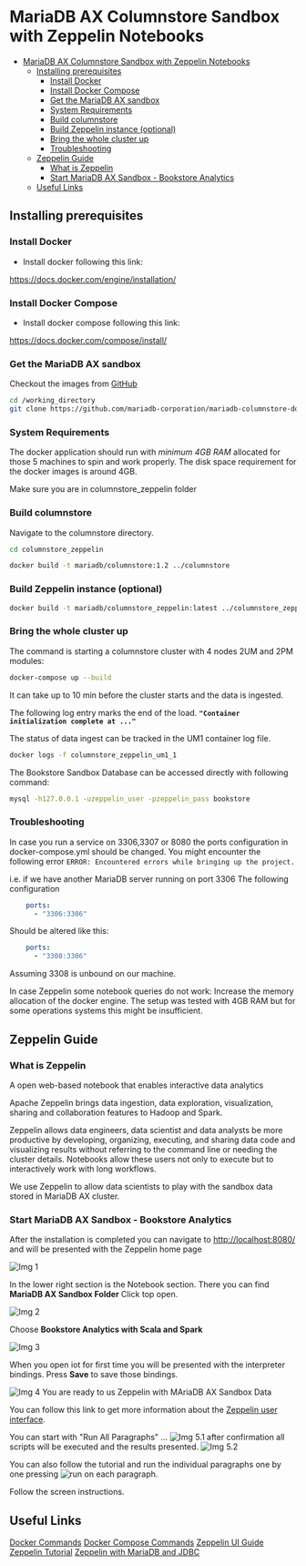 # MariaDB AX Columnstore Sandbox with Zeppelin Notebooks

<!-- @import "[TOC]" {cmd="toc" depthFrom=1 depthTo=6 orderedList=false} -->

<!-- code_chunk_output -->

* [MariaDB AX Columnstore Sandbox with Zeppelin Notebooks](#mariadb-ax-columnstore-sandbox-with-zeppelin-notebooks)
	* [Installing prerequisites](#installing-prerequisites)
		* [Install Docker](#install-docker)
		* [Install Docker Compose](#install-docker-compose)
		* [Get the MariaDB AX sandbox](#get-the-mariadb-ax-sandbox)
		* [System Requirements](#system-requirements)
		* [Build columnstore](#build-columnstore)
		* [Build Zeppelin instance (optional)](#build-zeppelin-instance-optional)
		* [Bring the whole cluster up](#bring-the-whole-cluster-up)
		* [Troubleshooting](#troubleshooting)
	* [Zeppelin Guide](#zeppelin-guide)
		* [What is Zeppelin](#what-is-zeppelin)
		* [Start MariaDB AX Sandbox - Bookstore Analytics](#start-mariadb-ax-sandbox-bookstore-analytics)
	* [Useful Links](#useful-links)

<!-- /code_chunk_output -->

## Installing prerequisites

### Install Docker

* Install docker following this link:

https://docs.docker.com/engine/installation/

### Install Docker Compose

* Install docker compose following this link:

https://docs.docker.com/compose/install/

### Get the MariaDB AX sandbox

Checkout the images from [GitHub](https://github.com/mariadb-corporation/mariadb-columnstore-docker)

```bash
cd /working_directory
git clone https://github.com/mariadb-corporation/mariadb-columnstore-docker.git
```

### System Requirements

The docker application should run with *minimum 4GB RAM* allocated for those 5 machines to spin and work properly.
The disk space requirement for the docker images is around 4GB.

Make sure you are in columnstore_zeppelin folder

### Build columnstore

Navigate to the columnstore directory.

```bash
cd columnstore_zeppelin
```

```bash
docker build -t mariadb/columnstore:1.2 ../columnstore
```

### Build Zeppelin instance (optional)

```bash
docker build -t mariadb/columnstore_zeppelin:latest ../columnstore_zeppelin
```

### Bring the whole cluster up

The command is starting a columnstore cluster with 4 nodes 2UM and 2PM modules:

```bash
docker-compose up --build
```

It can take up to 10 min before the cluster starts and the data is ingested.

The following log entry marks the end of the load. 
**`"Container initialization complete at ..."`**

The status of data ingest can be tracked in the UM1 container log file.

```bash
docker logs -f columnstore_zeppelin_um1_1
```

The Bookstore Sandbox Database can be accessed directly with following command:
```bash
mysql -h127.0.0.1 -uzeppelin_user -pzeppelin_pass bookstore
```

### Troubleshooting

In case you run a service on 3306,3307 or 8080 the ports configuration in docker-compose.yml should be changed.
You might encounter the following error
`ERROR: Encountered errors while bringing up the project.`

i.e. if we have another MariaDB server running on port 3306 
The following configuration

```yaml
    ports:
      - "3306:3306"
```

Should be altered like this:

```yaml
    ports:
      - "3308:3306"
```

Assuming 3308 is unbound on our machine.

In case Zeppelin some notebook queries do not work: Increase the memory allocation of the docker engine. The setup  was tested with 4GB RAM but for some operations systems this might be insufficient. 

## Zeppelin Guide

### What is Zeppelin

A open web-based notebook that enables interactive data analytics

Apache Zeppelin brings data ingestion, data exploration, visualization, sharing and collaboration features to Hadoop and Spark.

Zeppelin allows data engineers, data scientist and data analysts be more productive by developing, organizing, executing, and sharing data code and visualizing results without referring to the command line or needing the cluster details.
Notebooks allow these users not only to execute but to interactively work with long workflows.  

We use Zeppelin to allow data scientists to play with the sandbox data stored in MariaDB AX cluster.

### Start MariaDB AX Sandbox - Bookstore Analytics

After the installation is completed you can navigate to [http://localhost:8080/](http://localhost:8080/) and will be presented with the Zeppelin home page

![Img 1](./imgreadme/img1.jpg)

In the lower right section is the Notebook section. There you can find **MariaDB AX Sandbox Folder**
Click top open.

![Img 2](./imgreadme/img2.jpg)

Choose **Bookstore Analytics with Scala and Spark**

![Img 3](./imgreadme/img3.jpg)

When you open iot for first time you will be presented with the interpreter bindings.
Press **Save** to save those bindings.

![Img 4](./imgreadme/img4.jpg)
You are ready to us Zeppelin with MAriaDB AX Sandbox Data

You can follow this link to get more information about the [Zeppelin user interface](https://zeppelin.apache.org/docs/0.8.0/quickstart/explore_ui.html#note-layout).

You can start with "Run All Paragraphs" ...
![Img 5.1](./imgreadme/img5.1.jpg)
after confirmation  all scripts will be executed and the results presented.
![Img 5.2](./imgreadme/img5.2.jpg)

You can also follow the tutorial and run the individual paragraphs one by one pressing ![run](./imgreadme/run.jpg) on each paragraph.

Follow the screen instructions.

## Useful Links
[Docker Commands](https://docs.docker.com/engine/reference/commandline/cli/)
[Docker Compose Commands](https://docs.docker.com/compose/reference/overview/)
[Zeppelin UI Guide](https://zeppelin.apache.org/docs/0.8.0/quickstart/explore_ui.html)
[Zeppelin Tutorial](https://zeppelin.apache.org/docs/0.8.0/quickstart/tutorial.html)
[Zeppelin with MariaDB and JDBC](https://zeppelin.apache.org/docs/0.8.0/interpreter/jdbc.html#mariadb)
